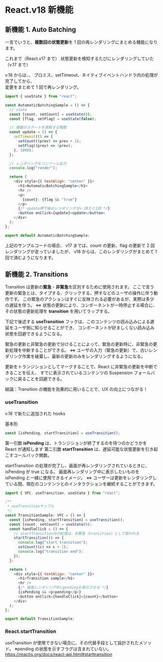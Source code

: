 # React.v18 新機能

## 新機能 1. Auto Batching

一言でいうと、**複数回の状態更新**を 1 回の再レンダリングにまとめる機能になります。

これまで（React.v17 まで）
状態更新を検知するたびにレンダリングしていた（v.17 まで）

v.18 からは、、
プロミス、setTimeout、ネイティブイベントハンドラ内の処理が完了してから、\
変更をまとめて 1 回で再レンダリング。

```js
import { useState } from "react";

const AutomaticBatchingSample = () => {
  // state
  const [count, setCount] = useState(0);
  const [flag, setFlag] = useState(false);

  // 複数のステートを更新する関数
  const update = () => {
    setTimeout(() => {
      setCount((prev) => prev + 1);
      setFlag((prev) => !prev);
    }, 1000);
  };

  // レンダリングをコンソール出力
  console.log("render");

  return (
    <div style={{ textAlign: "center" }}>
      <h1>AutomaticBatchingSample</h1>
      <hr />
      <p>
        {count}: {flag && "true"}
      </p>
      {/* update押下後のレンダリングがv.18だと1回 */}
      <button onClick={update}>update</button>
    </div>
  );
};

export default AutomaticBatchingSample;
```

上記のサンプルコードの場合、
v17 までは、count の更新、flag の更新で 2 回レンダリングが走っていましたが、
v18 からは、このレンダリングがまとめて 1 回で済むようになります。

## 新機能 2. Transitions

Transition は更新の**緊急**・**非緊急**を区別するために使用されます。
ここで言う更新の緊急とは、タイプする、クリックする、押すなどのユーザの操作に伴う動作です。
この緊急のアクションはすぐに反映される必要があるが、実際は多少の遅延を伴う。
⇔ 状態の更新により、コンポーネントが一時停止する場合に、その状態の更新処理を **transition** を用いてラップする。

下記で後述する **useTransition** フックは、このコンテンツの読み込みによる遅延をユーザ側に知らせることができ、
コンポーネントが好ましくない読み込み状態を回避できるようになる。

緊急の更新と非緊急の更新で分けることによって、緊急の更新時に、非緊急の更新処理を中断することができる。
⇔ ユーザの入力（緊急の更新）で、古いレンダリング作業を破棄し、最新の更新のみをレンダリングするようになる。

更新をトランジションとしてマークすることで、React に非緊急の更新を中断できることを伝え、
すでに表示されているコンテンツの Suspension フォールバックに戻ることを回避できる。

結論：Transition の機能を効果的に用いることで、UX の向上につながる！

### useTransition

v.18 で新たに追加された hooks

基本形

```js
const [isPending, startTransition] = useTransition();
```

第一引数 **isPending** は、トランジションが終了するのを待つのかどうかを React が通知します
第二引数 **startTransition** は、遅延可能な状態更新を引き起こすコールバック関数。

startTransition の処理が完了し、画面が再レンダリングされているときに、isPending が true になる。
画面再レンダリング中に表示したいものを isPending と一緒に使用できるイメージ。
⇔ ユーザーは更新をレンダリングしている間、現在のコンテンツとのインタラクションを継続することができます。

```js
import { VFC, useTransition, useState } from "react";

/**
 * useTransitionサンプル
 */
const TransitionSample: VFC = () => {
  const [isPending, startTransition] = useTransition();
  const [count, setCount] = useState(0);
  const handleClick = () => {
    // startTransition内の処理は、非緊急（transition）として扱われる
    startTransition(() => {
      console.log("start transition");
      setCount((c) => c + 1);
      console.log("transition end");
    });
  };

  return (
    <div style={{ textAlign: "center" }}>
      <h1>Transition sample</h1>
      <hr />
      {/* 画面レンダリング中にpendingを表示させる */}
      {isPending && <p>pending</p>}
      <button onClick={handleClick}>{count}</button>
    </div>
  );
};

export default TransitionSample;
```

### React.startTransition

useTransition が使用できない場合に、その代替手段として設計されたメソッド。
※pending の状態を示すフラグは含まれていない。
<https://reactjs.org/docs/react-api.html#starttransition>
